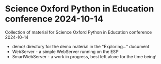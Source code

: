 # Science Oxford Python in Education conference 2024-10-14

Collection of material for Science Oxford Python in Education conference 2024-10-14

*  demo/ directory for the demo material in the "Exploring..." document
*  WebServer - a simple WebServer running on the ESP
*  SmartWebServer - a work in progress, best left alone for the time being!
